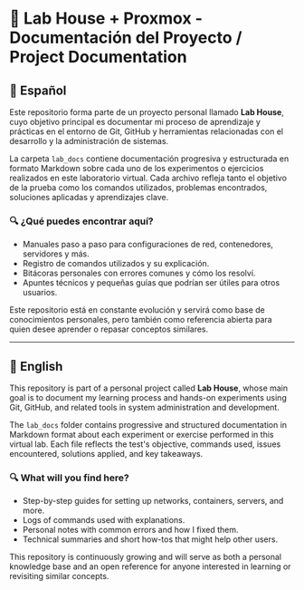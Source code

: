 # 🧪 Lab House + Proxmox - Documentación del Proyecto / Project Documentation

## 📘 Español

Este repositorio forma parte de un proyecto personal llamado **Lab House**, cuyo objetivo principal es documentar mi proceso de aprendizaje y prácticas en el entorno de Git, GitHub y herramientas relacionadas con el desarrollo y la administración de sistemas.

La carpeta `lab_docs` contiene documentación progresiva y estructurada en formato Markdown sobre cada uno de los experimentos o ejercicios realizados en este laboratorio virtual. Cada archivo refleja tanto el objetivo de la prueba como los comandos utilizados, problemas encontrados, soluciones aplicadas y aprendizajes clave.

### 🔍 ¿Qué puedes encontrar aquí?

- Manuales paso a paso para configuraciones de red, contenedores, servidores y más.
- Registro de comandos utilizados y su explicación.
- Bitácoras personales con errores comunes y cómo los resolví.
- Apuntes técnicos y pequeñas guías que podrían ser útiles para otros usuarios.

Este repositorio está en constante evolución y servirá como base de conocimientos personales, pero también como referencia abierta para quien desee aprender o repasar conceptos similares.

---

## 📘 English

This repository is part of a personal project called **Lab House**, whose main goal is to document my learning process and hands-on experiments using Git, GitHub, and related tools in system administration and development.

The `lab_docs` folder contains progressive and structured documentation in Markdown format about each experiment or exercise performed in this virtual lab. Each file reflects the test's objective, commands used, issues encountered, solutions applied, and key takeaways.

### 🔍 What will you find here?

- Step-by-step guides for setting up networks, containers, servers, and more.
- Logs of commands used with explanations.
- Personal notes with common errors and how I fixed them.
- Technical summaries and short how-tos that might help other users.

This repository is continuously growing and will serve as both a personal knowledge base and an open reference for anyone interested in learning or revisiting similar concepts.


